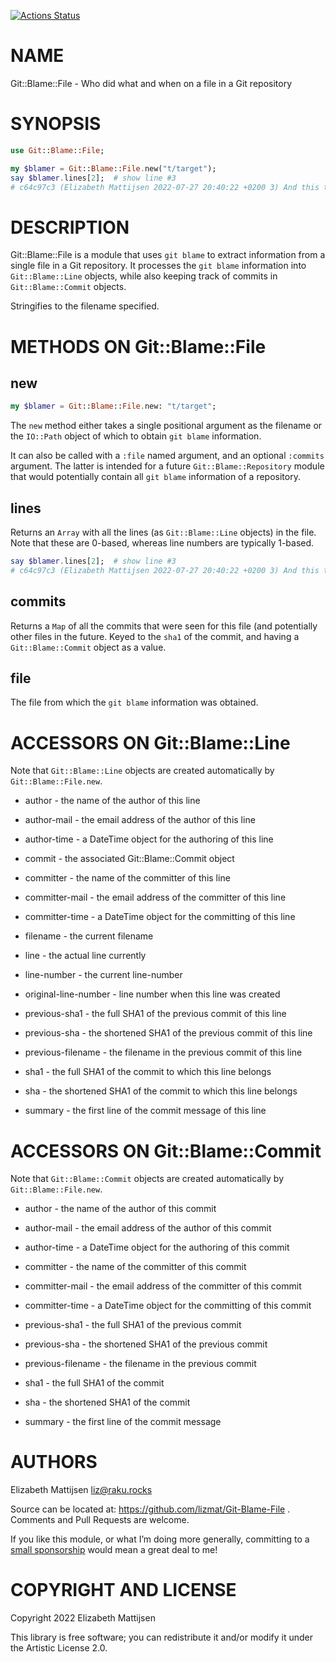 [![Actions Status](https://github.com/lizmat/Git-Blame-File/actions/workflows/test.yml/badge.svg)](https://github.com/lizmat/Git-Blame-File/actions)

NAME
====

Git::Blame::File - Who did what and when on a file in a Git repository

SYNOPSIS
========

```raku
use Git::Blame::File;

my $blamer = Git::Blame::File.new("t/target");
say $blamer.lines[2];  # show line #3
# c64c97c3 (Elizabeth Mattijsen 2022-07-27 20:40:22 +0200 3) And this the third line
```

DESCRIPTION
===========

Git::Blame::File is a module that uses `git blame` to extract information from a single file in a Git repository. It processes the `git blame` information into `Git::Blame::Line` objects, while also keeping track of commits in `Git::Blame::Commit` objects.

Stringifies to the filename specified.

METHODS ON Git::Blame::File
===========================

new
---

```raku
my $blamer = Git::Blame::File.new: "t/target";
```

The `new` method either takes a single positional argument as the filename or the `IO::Path` object of which to obtain `git blame` information.

It can also be called with a `:file` named argument, and an optional `:commits` argument. The latter is intended for a future `Git::Blame::Repository` module that would potentially contain all `git blame` information of a repository.

lines
-----

Returns an `Array` with all the lines (as `Git::Blame::Line` objects) in the file. Note that these are 0-based, whereas line numbers are typically 1-based.

```raku
say $blamer.lines[2];  # show line #3
# c64c97c3 (Elizabeth Mattijsen 2022-07-27 20:40:22 +0200 3) And this the third line
```

commits
-------

Returns a `Map` of all the commits that were seen for this file (and potentially other files in the future. Keyed to the `sha1` of the commit, and having a `Git::Blame::Commit` object as a value.

file
----

The file from which the `git blame` information was obtained.

ACCESSORS ON Git::Blame::Line
=============================

Note that `Git::Blame::Line` objects are created automatically by `Git::Blame::File.new`.

  * author - the name of the author of this line

  * author-mail - the email address of the author of this line

  * author-time - a DateTime object for the authoring of this line

  * commit - the associated Git::Blame::Commit object

  * committer - the name of the committer of this line

  * committer-mail - the email address of the committer of this line

  * committer-time - a DateTime object for the committing of this line

  * filename - the current filename

  * line - the actual line currently

  * line-number - the current line-number

  * original-line-number - line number when this line was created

  * previous-sha1 - the full SHA1 of the previous commit of this line

  * previous-sha - the shortened SHA1 of the previous commit of this line

  * previous-filename - the filename in the previous commit of this line

  * sha1 - the full SHA1 of the commit to which this line belongs

  * sha - the shortened SHA1 of the commit to which this line belongs

  * summary - the first line of the commit message of this line

ACCESSORS ON Git::Blame::Commit
===============================

Note that `Git::Blame::Commit` objects are created automatically by `Git::Blame::File.new`.

  * author - the name of the author of this commit

  * author-mail - the email address of the author of this commit

  * author-time - a DateTime object for the authoring of this commit

  * committer - the name of the committer of this commit

  * committer-mail - the email address of the committer of this commit

  * committer-time - a DateTime object for the committing of this commit

  * previous-sha1 - the full SHA1 of the previous commit

  * previous-sha - the shortened SHA1 of the previous commit

  * previous-filename - the filename in the previous commit

  * sha1 - the full SHA1 of the commit

  * sha - the shortened SHA1 of the commit

  * summary - the first line of the commit message

AUTHORS
=======

Elizabeth Mattijsen <liz@raku.rocks>

Source can be located at: https://github.com/lizmat/Git-Blame-File . Comments and Pull Requests are welcome.

If you like this module, or what I’m doing more generally, committing to a [small sponsorship](https://github.com/sponsors/lizmat/) would mean a great deal to me!

COPYRIGHT AND LICENSE
=====================

Copyright 2022 Elizabeth Mattijsen

This library is free software; you can redistribute it and/or modify it under the Artistic License 2.0.

